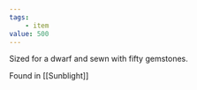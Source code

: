 ```yaml
---
tags:
	- item
value: 500
---
```


Sized for a dwarf and sewn with fifty gemstones.

Found in [[Sunblight]]
